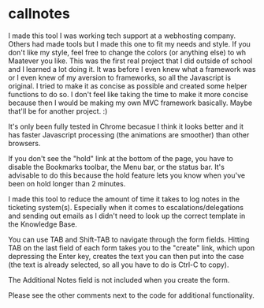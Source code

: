 # callnotes

I made this tool I was working tech support at a webhosting company. Others had 
made tools but I made this one to fit my needs and style. If you don't like my 
style, feel free to change the colors (or anything else) to wh Maatever you like. 
This was the first real project that I did outside of school and I learned a lot
doing it. It was before I even knew what a framework was or I even knew of my 
aversion to frameworks, so all the Javascript is original. I tried to make it as 
concise as possible and created some helper functions to do so. I don't feel like 
taking the time to make it more concise because then I would be making my own MVC 
framework basically. Maybe that'll be for another project. :)

It's only been fully tested in Chrome becasue I think it looks better and it has 
faster Javascript processing (the animations are smoother) than other browsers.  

If you don't see the "hold" link at the bottom of the page, you have to disable 
the Bookmarks toolbar, the Menu bar, or the status bar. It's advisable to do 
this because the hold feature lets you know when you've been on hold longer 
than 2 minutes. 

I made this tool to reduce the amount of time it takes to log notes in the 
ticketing system(s). Especially when it comes to escalations/delegations and 
sending out emails as I didn't need to look up the correct template in the 
Knowledge Base.

You can use TAB and Shift-TAB to navigate through the form fields. Hitting TAB 
on the last field of each form takes you to the "create" link, which upon 
depressing the Enter key, creates the text you can then put into the case (the 
text is already selected, so all you have to do is Ctrl-C to copy).

The Additional Notes field is not included when you create the form. 

Please see the other comments next to the code for additional functionality.